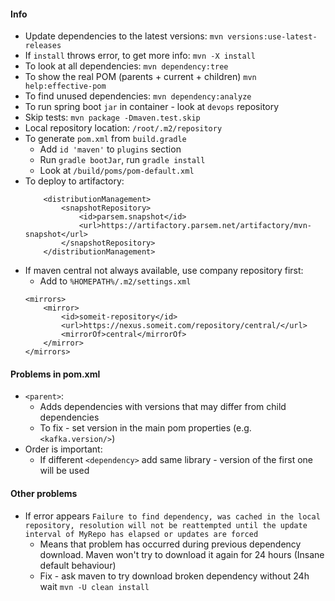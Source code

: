 #### Info
* Update dependencies to the latest versions: `mvn versions:use-latest-releases`
* If `install` throws error, to get more info: `mvn -X install`
* To look at all dependencies: `mvn dependency:tree`
* To show the real POM (parents + current + children) `mvn help:effective-pom`
* To find unused dependencies: `mvn dependency:analyze`
* To run spring boot `jar` in container - look at `devops` repository
* Skip tests: `mvn package -Dmaven.test.skip`
* Local repository location: `/root/.m2/repository`
* To generate `pom.xml` from `build.gradle`
    * Add `id 'maven'` to `plugins` section
    * Run `gradle bootJar`, run `gradle install`
    * Look at `/build/poms/pom-default.xml`
* To deploy to artifactory:
    ```
        <distributionManagement>
            <snapshotRepository>
                <id>parsem.snapshot</id>
                <url>https://artifactory.parsem.net/artifactory/mvn-snapshot</url>
            </snapshotRepository>
        </distributionManagement>
    ```
* If maven central not always available, use company repository first:
    * Add to `%HOMEPATH%/.m2/settings.xml`
    ```
    <mirrors>
        <mirror>
            <id>someit-repository</id>
            <url>https://nexus.someit.com/repository/central/</url>
            <mirrorOf>central</mirrorOf>
        </mirror>
    </mirrors>
    ```
  
#### Problems in pom.xml
* `<parent>`:
    * Adds dependencies with versions that may differ from child dependencies
    * To fix - set version in the main pom properties (e.g. `<kafka.version/>`)
* Order is important:
    * If different `<dependency>` add same library - version of the first one will be used

#### Other problems
* If error appears `Failure to find dependency, was cached in the local repository, resolution will not be reattempted until the update interval of MyRepo has elapsed or updates are forced`
    * Means that problem has occurred during previous dependency download. Maven won't try to download it again for 24 hours (Insane default behaviour)
    * Fix - ask maven to try download broken dependency without 24h wait `mvn -U clean install`
